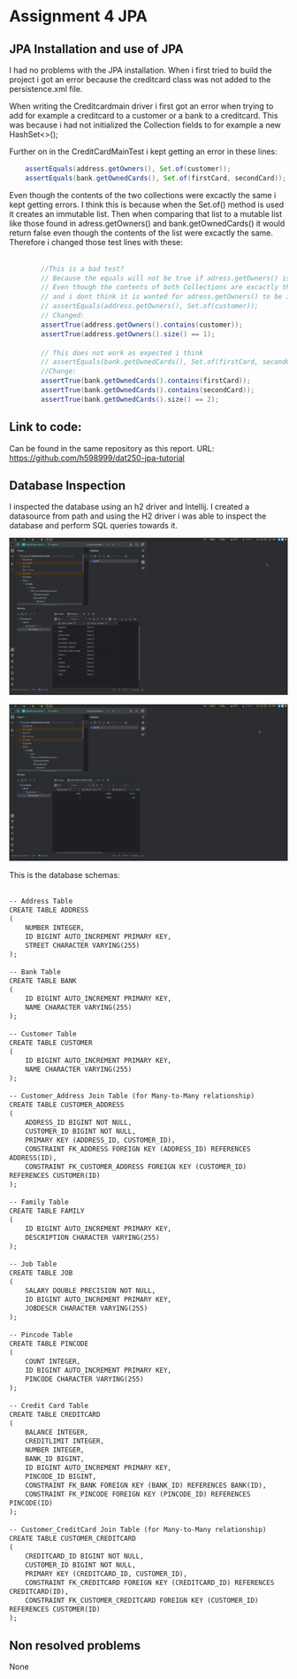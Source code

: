 # Assignment 4 JPA

## JPA Installation and use of JPA
I had no problems with the JPA installation.
When i first tried to build the project i got an error because 
the creditcard class was not added to the persistence.xml file.

When writing the Creditcardmain driver i first got an error when trying
to add for example a creditcard to a customer or a bank to a creditcard.
This was because i had not initialized the Collection fields to for example
a new HashSet<>();

Further on in the CreditCardMainTest i kept getting an error in these lines:

``` Java
    assertEquals(address.getOwners(), Set.of(customer));
    assertEquals(bank.getOwnedCards(), Set.of(firstCard, secondCard));


```
Even though the contents of the two collections were excactly the same i kept getting errors. I think this is because when the
Set.of() method is used it creates an immutable list. Then when comparing that list to a mutable list like
those found in adress.getOwners() and bank.getOwnedCards() it would return false even though the contents of
the list were excactly the same. Therefore i changed those test lines with these:
 
``` Java

        //This is a bad test?
        // Because the equals will not be true if adress.getOwners() is not immutable
        // Even though the contents of both Collections are excactly the same
        // and i dont think it is wanted for adress.getOwners() to be immutable.
        // assertEquals(address.getOwners(), Set.of(customer));
        // Changed:
        assertTrue(address.getOwners().contains(customer));
        assertTrue(address.getOwners().size() == 1);

        // This does not work as expected i think
        // assertEquals(bank.getOwnedCards(), Set.of(firstCard, secondCard));
        //Change:
        assertTrue(bank.getOwnedCards().contains(firstCard));
        assertTrue(bank.getOwnedCards().contains(secondCard));
        assertTrue(bank.getOwnedCards().size() == 2);

```
## Link to code:
Can be found in the same repository as this report.
URL: https://github.com/h598999/dat250-jpa-tutorial

## Database Inspection
I inspected the database using an h2 driver and Intellij. I created a datasource from path and using the
H2 driver i was able to inspect the database and perform SQL queries towards it.

![expass4.png](expass4.png)

![CreditcardDB.png](CreditcardDB.png)


This is the database schemas:
``` H2

-- Address Table
CREATE TABLE ADDRESS
(
    NUMBER INTEGER,
    ID BIGINT AUTO_INCREMENT PRIMARY KEY,
    STREET CHARACTER VARYING(255)
);

-- Bank Table
CREATE TABLE BANK
(
    ID BIGINT AUTO_INCREMENT PRIMARY KEY,
    NAME CHARACTER VARYING(255)
);

-- Customer Table
CREATE TABLE CUSTOMER
(
    ID BIGINT AUTO_INCREMENT PRIMARY KEY,
    NAME CHARACTER VARYING(255)
);

-- Customer_Address Join Table (for Many-to-Many relationship)
CREATE TABLE CUSTOMER_ADDRESS
(
    ADDRESS_ID BIGINT NOT NULL,
    CUSTOMER_ID BIGINT NOT NULL,
    PRIMARY KEY (ADDRESS_ID, CUSTOMER_ID),
    CONSTRAINT FK_ADDRESS FOREIGN KEY (ADDRESS_ID) REFERENCES ADDRESS(ID),
    CONSTRAINT FK_CUSTOMER_ADDRESS FOREIGN KEY (CUSTOMER_ID) REFERENCES CUSTOMER(ID)
);

-- Family Table
CREATE TABLE FAMILY
(
    ID BIGINT AUTO_INCREMENT PRIMARY KEY,
    DESCRIPTION CHARACTER VARYING(255)
);

-- Job Table
CREATE TABLE JOB
(
    SALARY DOUBLE PRECISION NOT NULL,
    ID BIGINT AUTO_INCREMENT PRIMARY KEY,
    JOBDESCR CHARACTER VARYING(255)
);

-- Pincode Table
CREATE TABLE PINCODE
(
    COUNT INTEGER,
    ID BIGINT AUTO_INCREMENT PRIMARY KEY,
    PINCODE CHARACTER VARYING(255)
);

-- Credit Card Table
CREATE TABLE CREDITCARD
(
    BALANCE INTEGER,
    CREDITLIMIT INTEGER,
    NUMBER INTEGER,
    BANK_ID BIGINT,
    ID BIGINT AUTO_INCREMENT PRIMARY KEY,
    PINCODE_ID BIGINT,
    CONSTRAINT FK_BANK FOREIGN KEY (BANK_ID) REFERENCES BANK(ID),
    CONSTRAINT FK_PINCODE FOREIGN KEY (PINCODE_ID) REFERENCES PINCODE(ID)
);

-- Customer_CreditCard Join Table (for Many-to-Many relationship)
CREATE TABLE CUSTOMER_CREDITCARD
(
    CREDITCARD_ID BIGINT NOT NULL,
    CUSTOMER_ID BIGINT NOT NULL,
    PRIMARY KEY (CREDITCARD_ID, CUSTOMER_ID),
    CONSTRAINT FK_CREDITCARD FOREIGN KEY (CREDITCARD_ID) REFERENCES CREDITCARD(ID),
    CONSTRAINT FK_CUSTOMER_CREDITCARD FOREIGN KEY (CUSTOMER_ID) REFERENCES CUSTOMER(ID)
);

```
## Non resolved problems
None



